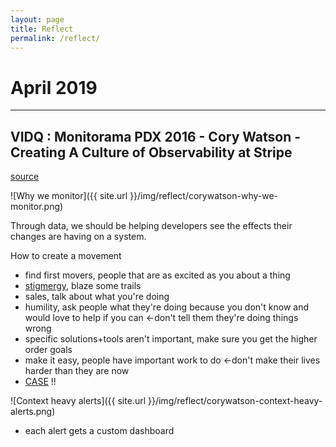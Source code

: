 ```yaml
---
layout: page
title: Reflect
permalink: /reflect/
---
```


# April 2019

----

## VIDQ : Monitorama PDX 2016 - Cory Watson - Creating A Culture of Observability at Stripe

[source](https://vimeo.com/173610034)

![Why we monitor]({{ site.url }}/img/reflect/corywatson-why-we-monitor.png)

Through data, we should be helping developers see the effects their changes are having on a system.

How to create a movement
- find first movers, people that are as excited as you about a thing
- [stigmergy](https://en.wikipedia.org/wiki/Stigmergy), blaze some trails
- sales, talk about what you're doing
- humility, ask people what they're doing because you don't know and would love to help if you can <-don't tell them they're doing things wrong
- specific solutions+tools aren't important, make sure you get the higher order goals
- make it easy, people have important work to do <-don't make their lives harder than they are now
- [CASE](http://onemogin.com/monitoring/case-method-better-monitoring-for-humans.html) !!

![Context heavy alerts]({{ site.url }}/img/reflect/corywatson-context-heavy-alerts.png)

- each alert gets a custom dashboard
